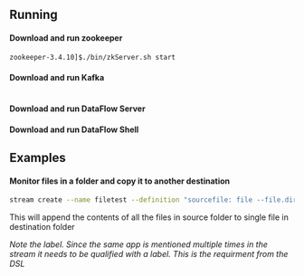 
## Running
#### Download and run zookeeper
```bash
zookeeper-3.4.10]$./bin/zkServer.sh start
```

#### Download and run Kafka
```bash

```

#### Download and run DataFlow Server
#### Download and run DataFlow Shell


## Examples

#### Monitor files in a folder and copy it to another destination
```bash
stream create --name filetest --definition "sourcefile: file --file.directory=<path>/testStream | sinkfile: file --file.directory=<path>/testOutputStream" --deploy
```
This will append the contents of all the files in source folder to single file in destination folder

*Note the label. Since the same app is mentioned multiple times in the stream it needs to be qualified with a label. This is the requirment from the DSL*
